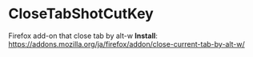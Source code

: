 # CloseTabShotCutKey
Firefox add-on that close tab by alt-w
**Install**: https://addons.mozilla.org/ja/firefox/addon/close-current-tab-by-alt-w/
